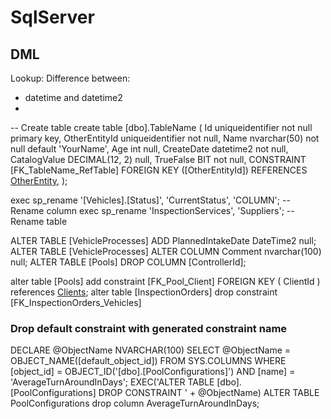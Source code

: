 SqlServer
=========
DML
---
Lookup: Difference between:
- datetime and datetime2
- 

-- Create table
create table [dbo].TableName
(
	Id uniqueidentifier not null primary key,
	OtherEntityId uniqueidentifier not null,
	Name nvarchar(50) not null default 'YourName',
	Age int null,
	CreateDate datetime2 not null,
	CatalogValue DECIMAL(12, 2) null,
	TrueFalse BIT not null,
	CONSTRAINT [FK_TableName_RefTable] FOREIGN KEY ([OtherEntityId]) REFERENCES [OtherEntity]([Id]),
);


exec sp_rename '[Vehicles].[Status]', 'CurrentStatus', 'COLUMN'; -- Rename column
exec sp_rename 'InspectionServices', 'Suppliers'; -- Rename table

ALTER TABLE [VehicleProcesses] ADD PlannedIntakeDate DateTime2 null;
ALTER TABLE [VehicleProcesses] ALTER COLUMN Comment nvarchar(100) null;
ALTER TABLE [Pools] DROP COLUMN [ControllerId];

alter table [Pools] add constraint [FK_Pool_Client] FOREIGN KEY ( ClientId ) references [Clients]([Id]);
alter table [InspectionOrders] drop constraint [FK_InspectionOrders_Vehicles] 


### Drop default constraint with generated constraint name

DECLARE @ObjectName NVARCHAR(100)
SELECT @ObjectName = OBJECT_NAME([default_object_id]) FROM SYS.COLUMNS
WHERE [object_id] = OBJECT_ID('[dbo].[PoolConfigurations]') AND [name] = 'AverageTurnAroundInDays';
EXEC('ALTER TABLE [dbo].[PoolConfigurations] DROP CONSTRAINT ' + @ObjectName)
ALTER TABLE PoolConfigurations drop column AverageTurnAroundInDays;
